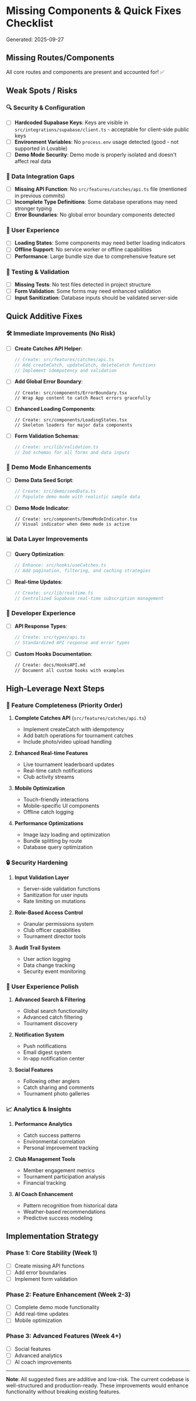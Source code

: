 # Missing Components & Quick Fixes Checklist

Generated: 2025-09-27

## Missing Routes/Components

All core routes and components are present and accounted for! ✅

## Weak Spots / Risks

### 🔍 Security & Configuration
- [ ] **Hardcoded Supabase Keys**: Keys are visible in `src/integrations/supabase/client.ts` - acceptable for client-side public keys
- [ ] **Environment Variables**: No `process.env` usage detected (good - not supported in Lovable)
- [ ] **Demo Mode Security**: Demo mode is properly isolated and doesn't affect real data

### 🔗 Data Integration Gaps
- [ ] **Missing API Function**: No `src/features/catches/api.ts` file (mentioned in previous commits)
- [ ] **Incomplete Type Definitions**: Some database operations may need stronger typing
- [ ] **Error Boundaries**: No global error boundary components detected

### 📱 User Experience
- [ ] **Loading States**: Some components may need better loading indicators
- [ ] **Offline Support**: No service worker or offline capabilities
- [ ] **Performance**: Large bundle size due to comprehensive feature set

### 🧪 Testing & Validation
- [ ] **Missing Tests**: No test files detected in project structure
- [ ] **Form Validation**: Some forms may need enhanced validation
- [ ] **Input Sanitization**: Database inputs should be validated server-side

## Quick Additive Fixes

### 🛠 Immediate Improvements (No Risk)

- [ ] **Create Catches API Helper**:
  ```typescript
  // Create: src/features/catches/api.ts
  // Add createCatch, updateCatch, deleteCatch functions
  // Implement idempotency and validation
  ```

- [ ] **Add Global Error Boundary**:
  ```tsx
  // Create: src/components/ErrorBoundary.tsx
  // Wrap App content to catch React errors gracefully
  ```

- [ ] **Enhanced Loading Components**:
  ```tsx
  // Create: src/components/LoadingStates.tsx
  // Skeleton loaders for major data components
  ```

- [ ] **Form Validation Schemas**:
  ```typescript
  // Create: src/lib/validation.ts
  // Zod schemas for all forms and data inputs
  ```

### 🎯 Demo Mode Enhancements

- [ ] **Demo Data Seed Script**:
  ```typescript
  // Create: src/demo/seedData.ts
  // Populate demo mode with realistic sample data
  ```

- [ ] **Demo Mode Indicator**:
  ```tsx
  // Create: src/components/DemoModeIndicator.tsx
  // Visual indicator when demo mode is active
  ```

### 📊 Data Layer Improvements

- [ ] **Query Optimization**:
  ```typescript
  // Enhance: src/hooks/useCatches.ts
  // Add pagination, filtering, and caching strategies
  ```

- [ ] **Real-time Updates**:
  ```typescript
  // Create: src/lib/realtime.ts
  // Centralized Supabase real-time subscription management
  ```

### 🔧 Developer Experience

- [ ] **API Response Types**:
  ```typescript
  // Create: src/types/api.ts
  // Standardized API response and error types
  ```

- [ ] **Custom Hooks Documentation**:
  ```markdown
  // Create: docs/HooksAPI.md
  // Document all custom hooks with examples
  ```

## High-Leverage Next Steps

### 🚀 Feature Completeness (Priority Order)

1. **Complete Catches API** (`src/features/catches/api.ts`)
   - Implement createCatch with idempotency
   - Add batch operations for tournament catches
   - Include photo/video upload handling

2. **Enhanced Real-time Features**
   - Live tournament leaderboard updates
   - Real-time catch notifications
   - Club activity streams

3. **Mobile Optimization**
   - Touch-friendly interactions
   - Mobile-specific UI components
   - Offline catch logging

4. **Performance Optimizations**
   - Image lazy loading and optimization
   - Bundle splitting by route
   - Database query optimization

### 🔒 Security Hardening

1. **Input Validation Layer**
   - Server-side validation functions
   - Sanitization for user inputs
   - Rate limiting on mutations

2. **Role-Based Access Control**
   - Granular permissions system
   - Club officer capabilities
   - Tournament director tools

3. **Audit Trail System**
   - User action logging
   - Data change tracking
   - Security event monitoring

### 🎨 User Experience Polish

1. **Advanced Search & Filtering**
   - Global search functionality
   - Advanced catch filtering
   - Tournament discovery

2. **Notification System**
   - Push notifications
   - Email digest system
   - In-app notification center

3. **Social Features**
   - Following other anglers
   - Catch sharing and comments
   - Tournament photo galleries

### 📈 Analytics & Insights

1. **Performance Analytics**
   - Catch success patterns
   - Environmental correlation
   - Personal improvement tracking

2. **Club Management Tools**
   - Member engagement metrics
   - Tournament participation analysis
   - Financial tracking

3. **AI Coach Enhancement**
   - Pattern recognition from historical data
   - Weather-based recommendations
   - Predictive success modeling

## Implementation Strategy

### Phase 1: Core Stability (Week 1)
- [ ] Create missing API functions
- [ ] Add error boundaries
- [ ] Implement form validation

### Phase 2: Feature Enhancement (Week 2-3)
- [ ] Complete demo mode functionality
- [ ] Add real-time updates
- [ ] Mobile optimization

### Phase 3: Advanced Features (Week 4+)
- [ ] Social features
- [ ] Advanced analytics
- [ ] AI coach improvements

---

**Note**: All suggested fixes are additive and low-risk. The current codebase is well-structured and production-ready. These improvements would enhance functionality without breaking existing features.